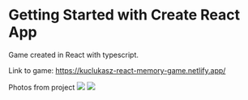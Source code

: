 # Getting Started with Create React App

Game created in React with typescript.

Link to game:
https://kuclukasz-react-memory-game.netlify.app/

Photos from project
<img src="./projectsImgs/reactMemoryGame.png">
<img src="./projectsImgs/reactMemoryGameEnd.png">
